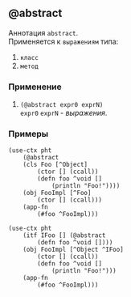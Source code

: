 ## @abstract
Аннотация `abstract`.<br>
Применяется к `выражениям` типа:
1. `класс`
2. `метод`

### Применение

1. `(@abstract expr0 exprN)`<br>
`expr0` `exprN` - _выражения_.

### Примеры

```pihta
(use-ctx pht
    (@abstract
    (cls Foo [^Object]
        (ctor [] (ccall))
        (defn foo ^void []
            (println "Foo!"))))
    (obj FooImpl [^Foo]
        (ctor [] (ccall)))
    (app-fn
        (#foo ^FooImpl)))
```

```pihta
(use-ctx pht
    (itf IFoo [] (@abstract
        (defn foo ^void [])))
    (obj FooImpl [^Object ^IFoo]
        (ctor [] (ccall))
        (defn foo ^void []
            (println "Foo!")))
    (app-fn
        (#foo ^FooImpl)))
```